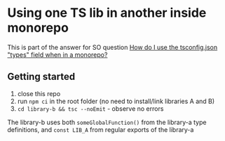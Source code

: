# Using one TS lib in another inside monorepo

This is part of the answer for SO question [How do I use the tsconfig.json "types" field when in a monorepo?](https://stackoverflow.com/questions/73262618/how-do-i-use-the-tsconfig-json-types-field-when-in-a-monorepo)

## Getting started

1. close this repo
2. run `npm ci` in the root folder (no need to install/link libraries A and B)
3. `cd library-b && tsc --noEmit` - observe no errors

The library-b uses both `someGlobalFunction()` from the library-a type definitions, and `const LIB_A` from regular exports of the library-a
